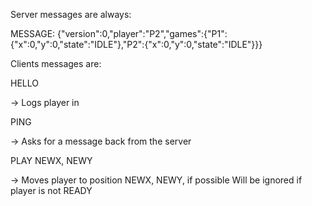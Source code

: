 Server messages are always:

MESSAGE: {"version":0,"player":"P2","games":{"P1":{"x":0,"y":0,"state":"IDLE"},"P2":{"x":0,"y":0,"state":"IDLE"}}}

Clients messages are:

HELLO

-> Logs player in

PING

-> Asks for a message back from the server

PLAY NEWX, NEWY

-> Moves player to position NEWX, NEWY, if possible
	Will be ignored if player is not READY


